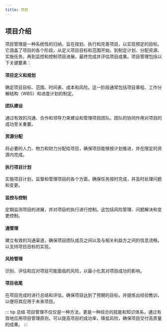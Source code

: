 ```yaml
---
title: 项目
---
```


## 项目介绍


项目管理是一种系统性的归纳，旨在规划、执行和完善项目，以实现预定的目标。它涵盖了项目的各个阶段，从定义项目目标和范围开始，到制定计划、分配资源、实施任务，再到监控和控制项目进展，最终完成并评估项目成果。项目管理包括以下关键要素：

#### 项目定义和规划
确定项目目标、范围、时间表、成本和风险。这一阶段通常包括项目章程、工作分解结构（WBS）和进度计划的制定。

#### 团队建设
通过有效的沟通、合作和领导力来建设和管理项目团队。团队的协同作用对项目的成功至关重要。

#### 资源分配
将必要的人力、物力和财力分配给项目，确保项目能够按计划推进，并在限定的资源内完成。

#### 执行项目计划
实施项目计划，监督和管理项目的各个方面，确保任务按时完成，并及时处理问题和变更。

#### 监控与控制
定期监测项目的进展，并对项目的执行进行控制。这包括风险管理、问题解决和变更控制。

#### 通管理
建立有效的沟通渠道，确保项目团队成员之间以及与相关利益方之间的信息流畅，以支持项目目标的实现。

#### 风险管理
识别、评估和应对项目可能面临的风险，以最小化其对项目成功的影响。

#### 项目收尾
在项目完成时进行总结和评估，确保项目达到了预期的目标，并提炼出经验教训，以便将其应用于未来项目。

::: tip 总结
项目管理不仅仅是一种方法，更是一种综合的技能和知识体系，通过有效地应用项目管理原则，可以提高项目的成功率，降低风险，确保项目交付高质量的成果。
:::